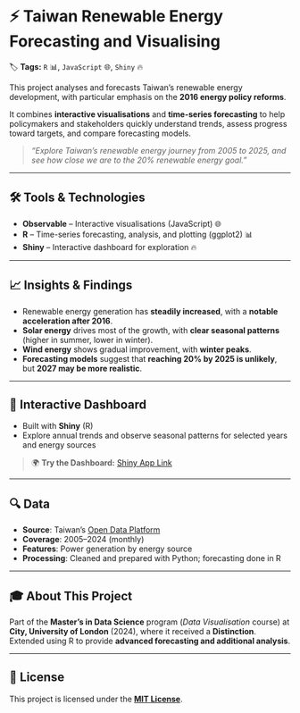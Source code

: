 # ⚡ Taiwan Renewable Energy Forecasting and Visualising

🏷️ **Tags:** `R` 📊, `JavaScript` 🌐, `Shiny` 🔥

This project analyses and forecasts Taiwan’s renewable energy development, with particular emphasis on the **2016 energy policy reforms**. 

It combines **interactive visualisations** and **time-series forecasting** to help policymakers and stakeholders quickly understand trends, assess progress toward targets, and compare forecasting models.

> *“Explore Taiwan’s renewable energy journey from 2005 to 2025, and see how close we are to the 20% renewable energy goal.”*

---

## 🛠 Tools & Technologies

- **Observable** – Interactive visualisations (JavaScript) 🌐  
- **R** – Time-series forecasting, analysis, and plotting (ggplot2) 📊  
- **Shiny** – Interactive dashboard for exploration 🔥

---

## 📈 Insights & Findings

- Renewable energy generation has **steadily increased**, with a **notable acceleration after 2016**.  
- **Solar energy** drives most of the growth, with **clear seasonal patterns** (higher in summer, lower in winter).  
- **Wind energy** shows gradual improvement, with **winter peaks**.  
- **Forecasting models** suggest that **reaching 20% by 2025 is unlikely**, but **2027 may be more realistic**.  

---

## 🎨 Interactive Dashboard

- Built with **Shiny** (R)  
- Explore annual trends and observe seasonal patterns for selected years and energy sources

> 🌍 **Try the Dashboard:** [Shiny App Link](https://ling-yun-huang.shinyapps.io/interactiondashboard/)  

---

## 🔍 Data

- **Source**: Taiwan’s [Open Data Platform](http://data.gov.tw/en)  
- **Coverage**: 2005–2024 (monthly)  
- **Features**: Power generation by energy source  
- **Processing**: Cleaned and prepared with Python; forecasting done in R  

---

## 🎓 About This Project

Part of the **Master’s in Data Science** program (*Data Visualisation* course) at **City, University of London** (2024), where it received a **Distinction**.  
Extended using R to provide **advanced forecasting and additional analysis**.  

---

## 📜 License

This project is licensed under the **[MIT License](LICENSE)**.
